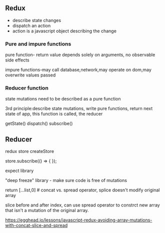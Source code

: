 ## Redux

* describe state changes
* dispatch an action
* action is a javascript object describing the change


### Pure and impure functions

pure function- return value depends solely on arguments, no observable side effects

impure functions-may call database,network,may operate on dom,may overwrite values passed


### Reducer function

state mutations need to be described as a pure function

3rd principle:describe state mutations, write pure functions, return next state of app, this function is called, the reducer


getState()
dispatch()
subscribe()

## Reducer

redux store
createStore

store.subscribe(() => {
});


expect library

"deep freeze" library - make sure code is free of mutations

return [...list,0] # concat vs. spread operator, splice doesn't modify original array

slice before and after index, can use spread operator to constrct new array that isn't a mutation of the original array.

<https://egghead.io/lessons/javascript-redux-avoiding-array-mutations-with-concat-slice-and-spread>


